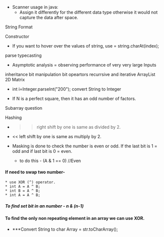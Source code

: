 - Scanner usage in java:
    - Assign it differently for the different data type otherwise it would not capture the data after space.
  
 String Format
 
 Constructor 
 
 - If you want to hover over the values of string, use  = string.charAt(index);
 
 parse 
 typecasting
  
- Asymptotic analysis = observing performance of very very large Inputs 

inheritance
bit manipulation
bit opeartors
recurrsive and iterative 
ArrayList 2D Matrix

- int i=Integer.parseInt("200");   convert String to Integer

 - If N is a perfect square, then it has an odd number of factors. 
 
 Subarray question

 Hashing

* >> right shift by one is same as divided by 2.

* << left shift by one is same as multiply by 2.


* Masking is done to check the number is even or odd. If the last bit is 1 = odd and if last bit is 0 = even.
    * to do this -   (A & 1 == 0) //Even

#### If need to swap two number-
    * use XOR (^) operator.
    * int A = A ^ B;
    * int B = A ^ B;
    * int A = A ^ B;
    
##### To find set bit in an number - n & (n-1)
    
#### To find the only non repeating element in an array we can use XOR.

- ***Convert String to char Array = str.toCharArray();



